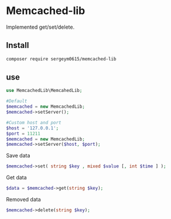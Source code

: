 # Memcached-lib

Implemented get/set/delete. 

## Install

```bash
composer require sergeym0615/memcached-lib
```

## use

```php
use MemcachedLib\MemcahedLib;

#Default
$memcached = new MemcachedLib;
$memcached->setServer();

#Custom host and port
$host = '127.0.0.1';
$port = 11211
$memcached = new MemcachedLib;
$memcached->setServer($host, $port);
```
Save data
```php
$memcached->set( string $key , mixed $value [, int $time ] );
```
Get data
```php
$data = $memcached->get(string $key);
```
Removed data
```php
$memcached->delete(string $key);
```
